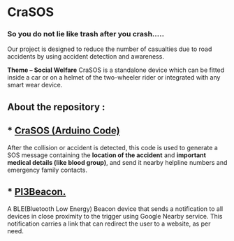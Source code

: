 # CraSOS
### So you do not lie like trash after you crash…..


Our project is designed to reduce the number of casualties due to road accidents by using accident detection and awareness.

**Theme – Social Welfare**
CraSOS is a standalone device which can be fitted inside a car or on a helmet of the two-wheeler rider or integrated with any smart wear device.

## About the repository :

## * [CraSOS (Arduino Code)](../master/CraSOS (Arduino Code))
After the collision or accident is detected, this code is used to generate a SOS message containing the **location of the accident** and **important medical details (like blood group)**, and send it nearby helpline numbers and emergency family contacts.

## * [PI3Beacon.](../master/PI3Beacon)
A BLE(Bluetooth Low Energy) Beacon device that sends a notification to all devices in close proximity to the trigger using Google Nearby service. This notification carries a link that can redirect the user to a website, as per need.

